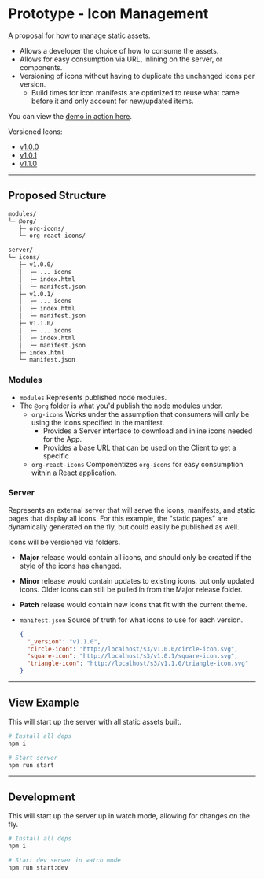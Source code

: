 # Prototype - Icon Management

A proposal for how to manage static assets.
- Allows a developer the choice of how to consume the assets.
- Allows for easy consumption via URL, inlining on the server, or components.
- Versioning of icons without having to duplicate the unchanged icons per version.
  - Build times for icon manifests are optimized to reuse what came before it
  and only account for new/updated items.

You can view the [demo in action here](https://the0newhoknocks.github.io/prototype.icon-management/).

Versioned Icons:
- [v1.0.0](https://the0newhoknocks.github.io/prototype.icon-management/icons/v1.0.0/)
- [v1.0.1](https://the0newhoknocks.github.io/prototype.icon-management/icons/v1.0.1/)
- [v1.1.0](https://the0newhoknocks.github.io/prototype.icon-management/icons/v1.1.0/)

---

## Proposed Structure

```sh
modules/
└─ @org/
   ├─ org-icons/
   └─ org-react-icons/

server/
└─ icons/
   ├─ v1.0.0/
   │  ├─ ... icons
   │  ├─ index.html
   │  └─ manifest.json
   ├─ v1.0.1/
   │  ├─ ... icons
   │  ├─ index.html
   │  └─ manifest.json
   ├─ v1.1.0/
   │  ├─ ... icons
   │  ├─ index.html
   │  └─ manifest.json
   ├─ index.html
   └─ manifest.json
```

### Modules

- `modules` Represents published node modules.
- The `@org` folder is what you'd publish the node modules under.
  - `org-icons` Works under the assumption that consumers will only be using the
    icons specified in the manifest.
    - Provides a Server interface to download and inline icons needed for the App.
    - Provides a base URL that can be used on the Client to get a specific 
  - `org-react-icons` Componentizes `org-icons` for easy consumption within a
    React application.

### Server

Represents an external server that will serve the icons, manifests, and static
pages that display all icons. For this example, the "static pages" are
dynamically generated on the fly, but could easily be published as well.

Icons will be versioned via folders.
- **Major** release would contain all icons, and should only be created if the
  style of the icons has changed.
- **Minor** release would contain updates to existing icons, but only updated
  icons. Older icons can still be pulled in from the Major release folder.
- **Patch** release would contain new icons that fit with the current theme.

- `manifest.json` Source of truth for what icons to use for each version.
  ```json
  {
    "_version": "v1.1.0",
    "circle-icon": "http://localhost/s3/v1.0.0/circle-icon.svg",
    ‎‎"square-icon": "http://localhost/s3/v1.0.1/square-icon.svg",
    ‎‎"triangle-icon": "http://localhost/s3/v1.1.0/triangle-icon.svg"
  }
  ```

---

## View Example

This will start up the server with all static assets built. 

```sh
# Install all deps
npm i

# Start server
npm run start
```

---

## Development

This will start up the server up in watch mode, allowing for changes on the fly.

```sh
# Install all deps
npm i

# Start dev server in watch mode
npm run start:dev
```
